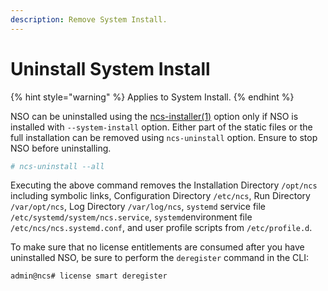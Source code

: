 ```yaml
---
description: Remove System Install.
---
```


# Uninstall System Install

{% hint style="warning" %}
Applies to System Install.
{% endhint %}

NSO can be uninstalled using the [ncs-installer(1)](https://developer.cisco.com/docs/nso-guides-6.1/#!manual-pages/man.1.ncs-installer) option only if NSO is installed with `--system-install` option. Either part of the static files or the full installation can be removed using `ncs-uninstall` option. Ensure to stop NSO before uninstalling.

```bash
# ncs-uninstall --all
```

Executing the above command removes the Installation Directory `/opt/ncs` including symbolic links, Configuration Directory `/etc/ncs`, Run Directory `/var/opt/ncs`, Log Directory `/var/log/ncs`, `systemd` service file `/etc/systemd/system/ncs.service`, `systemd`environment file `/etc/ncs/ncs.systemd.conf`, and user profile scripts from `/etc/profile.d`.

To make sure that no license entitlements are consumed after you have uninstalled NSO, be sure to perform the `deregister` command in the CLI:

```cli
admin@ncs# license smart deregister
```
